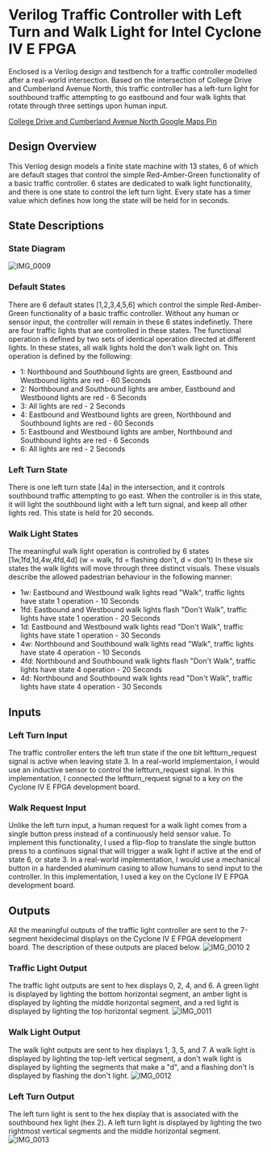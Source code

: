 # Verilog Traffic Controller with Left Turn and Walk Light for Intel Cyclone IV E FPGA
Enclosed is a Verilog design and testbench for a traffic controller modelled after a real-world intersection. 
Based on the intersection of College Drive and Cumberland Avenue North, this traffic controller has a left-turn
light for southbound traffic attempting to go eastbound and four walk lights that rotate through three settings 
upon human input.  
  
[College Drive and Cumberland Avenue North Google Maps Pin](https://www.google.com/maps/@52.1287683,-106.6346211,3a,60y,311.1h,83.85t/data=!3m6!1e1!3m4!1ssQQjZKmkUEVrFCazm7EYIA!2e0!7i13312!8i6656)

## Design Overview
This Verilog design models a finite state machine with 13 states, 6 of which are default stages that control the simple
Red-Amber-Green functionality of a basic traffic controller. 6 states are dedicated to walk light functionality,
and there is one state to control the left turn light. Every state has a timer value which defines how long the state
will be held for in seconds.

## State Descriptions
### State Diagram
![IMG_0009](https://user-images.githubusercontent.com/93303200/147774169-9759924d-1a5d-4719-aa3e-7bc4e60b6028.jpg)

### Default States
There are 6 default states [1,2,3,4,5,6] which control the simple Red-Amber-Green functionality of a basic traffic controller.
Without any human or sensor input, the controller will remain in these 6 states indefinetly. There are four 
traffic lights that are controlled in these states. The functional operation is defined by two sets of identical
operation directed at different lights. In these states, all walk lights hold the don't walk light on. This operation 
is defined by the following:

  - 1: Northbound and Southbound lights are green, Eastbound and Westbound lights are red - 60 Seconds
  - 2: Northbound and Southbound lights are amber, Eastbound and Westbound lights are red - 6 Seconds
  - 3: All lights are red - 2 Seconds
  - 4: Eastbound and Westbound lights are green, Northbound and Southbound lights are red - 60 Seconds
  - 5: Eastbound and Westbound lights are amber, Northbound and Southbound lights are red - 6 Seconds
  - 6: All lights are red - 2 Seconds

### Left Turn State
There is one left turn state [4a] in the intersection, and it controls southbound traffic attempting to go east. When the 
controller is in this state, it will light the southbound light with a left turn signal, and keep all other lights red.
This state is held for 20 seconds.

### Walk Light States
The meaningful walk light operation is controlled by 6 states [1w,1fd,1d,4w,4fd,4d] (w = walk, fd = flashing don't, d = don't)
In these six states the walk lights will move through three distinct visuals. These visuals describe the allowed padestrian 
behaviour in the following manner:

  - 1w: Eastbound and Westbound walk lights read "Walk", traffic lights have state 1 operation - 10 Seconds
  - 1fd: Eastbound and Westbound walk lights flash "Don't Walk", traffic lights have state 1 operation - 20 Seconds
  - 1d: Eastbound and Westbound walk lights read "Don't Walk", traffic lights have state 1 operation - 30 Seconds
  - 4w: Northbound and Southbound walk lights read "Walk", traffic lights have state 4 operation - 10 Seconds
  - 4fd: Northbound and Southbound walk lights flash "Don't Walk", traffic lights have state 4 operation - 20 Seconds
  - 4d: Northbound and Southbound walk lights read "Don't Walk", traffic lights have state 4 operation - 30 Seconds

## Inputs
### Left Turn Input
The traffic controller enters the left trun state if the one bit leftturn_request signal is active when leaving state 3. 
In a real-world implementaion, I would use an inductive sensor to control the leftturn_request signal. In this implementation, 
I connected the leftturn_request signal to a key on the Cyclone IV E FPGA development board.

### Walk Request Input
Unlike the left turn input, a human request for a walk light comes from a single button press instead of a continuously held 
sensor value. To implement this functionality, I used a flip-flop to translate the single button press to a continuos 
signal that will trigger a walk light if active at the end of state 6, or state 3. In a real-world implementation, I would use 
a mechanical button in a hardended aluminum casing to allow humans to send input to the controller. In this implementation, I used 
a key on the Cyclone IV E FPGA development board.

## Outputs
All the meaningful outputs of the traffic light controller are sent to the 7-segment hexidecimal displays on the Cyclone IV E FPGA 
development board. The description of these outputs are placed below.
![IMG_0010 2](https://user-images.githubusercontent.com/93303200/147776932-29d03b25-7fa7-467c-9dff-d21ff3d15d3d.jpg)

### Traffic Light Output
The traffic light outputs are sent to hex displays 0, 2, 4, and 6. A green light is displayed by lighting the bottom horizontal segment, 
an amber light is displayed by lighting the middle horizontal segment, and a red light is displayed by lighting the top horizontal segment.
![IMG_0011](https://user-images.githubusercontent.com/93303200/147776943-aff28e8d-343a-4502-bb86-419559652ad9.jpg)

### Walk Light Output
The walk light outputs are sent to hex displays 1, 3, 5, and 7. A walk light is displayed by lighting the top-left vertical segment, a don't
walk light is displayed by lighting the segments that make a "d", and a flashing don't is displayed by flashing the don't light.
![IMG_0012](https://user-images.githubusercontent.com/93303200/147776952-a883fc3a-8b07-46f4-ad45-e6ff867bfa81.jpg)

### Left Turn Output
The left turn light is sent to the hex display that is associated with the southbound hex light (hex 2). A left turn light is displayed by 
lighting the two rightmost vertical segments and the middle horizontal segment.
![IMG_0013](https://user-images.githubusercontent.com/93303200/147776959-56979645-c782-4327-b2a3-dd5cb9f30bd7.jpg)

